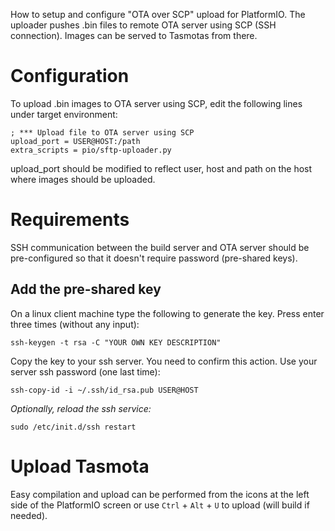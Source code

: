 How to setup and configure "OTA over SCP" upload for PlatformIO. The uploader pushes .bin files to remote OTA server using SCP (SSH connection). Images can be served to Tasmotas from there.

# Configuration
To upload .bin images to OTA server using SCP, edit the following lines under target environment:
```
; *** Upload file to OTA server using SCP
upload_port = USER@HOST:/path
extra_scripts = pio/sftp-uploader.py
```
upload_port should be modified to reflect user, host and path on the host where images should be uploaded.

# Requirements
SSH communication between the build server and OTA server should be pre-configured so that it doesn't require password (pre-shared keys).

## Add the pre-shared key
On a linux client machine type the following to generate the key. Press enter three times (without any input):
```
ssh-keygen -t rsa -C "YOUR OWN KEY DESCRIPTION"
```
Copy the key to your ssh server. You need to confirm this action. Use your server ssh password (one last time):
```
ssh-copy-id -i ~/.ssh/id_rsa.pub USER@HOST
```
_Optionally, reload the ssh service:_
```
sudo /etc/init.d/ssh restart
```

# Upload Tasmota
Easy compilation and upload can be performed from the icons at the left side of the PlatformIO screen or use `Ctrl` + `Alt` + `U` to upload (will build if needed).